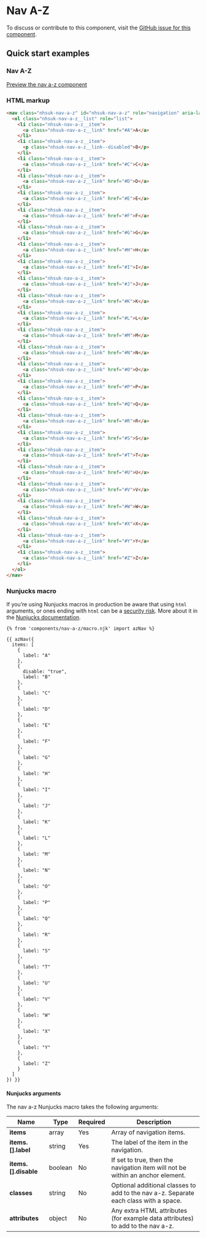 # Nav A-Z

To discuss or contribute to this component, visit the [GitHub issue for this component](https://github.com/nhsuk/nhsuk-frontend/issues/186).

## Quick start examples

### Nav A-Z

[Preview the nav a-z component](https://nhsuk.github.io/nhsuk-frontend/components/nav-a-z.html)

### HTML markup

```html
<nav class="nhsuk-nav-a-z" id="nhsuk-nav-a-z" role="navigation" aria-label="A to Z Navigation">
  <ol class="nhsuk-nav-a-z__list" role="list">
    <li class="nhsuk-nav-a-z__item">
      <a class="nhsuk-nav-a-z__link" href="#A">A</a>
    </li>
    <li class="nhsuk-nav-a-z__item">
      <p class="nhsuk-nav-a-z__link--disabled">B</p>
    </li>
    <li class="nhsuk-nav-a-z__item">
      <a class="nhsuk-nav-a-z__link" href="#C">C</a>
    </li>
    <li class="nhsuk-nav-a-z__item">
      <a class="nhsuk-nav-a-z__link" href="#D">D</a>
    </li>
    <li class="nhsuk-nav-a-z__item">
      <a class="nhsuk-nav-a-z__link" href="#E">E</a>
    </li>
    <li class="nhsuk-nav-a-z__item">
      <a class="nhsuk-nav-a-z__link" href="#F">F</a>
    </li>
    <li class="nhsuk-nav-a-z__item">
      <a class="nhsuk-nav-a-z__link" href="#G">G</a>
    </li>
    <li class="nhsuk-nav-a-z__item">
      <a class="nhsuk-nav-a-z__link" href="#H">H</a>
    </li>
    <li class="nhsuk-nav-a-z__item">
      <a class="nhsuk-nav-a-z__link" href="#I">I</a>
    </li>
    <li class="nhsuk-nav-a-z__item">
      <a class="nhsuk-nav-a-z__link" href="#J">J</a>
    </li>
    <li class="nhsuk-nav-a-z__item">
      <a class="nhsuk-nav-a-z__link" href="#K">K</a>
    </li>
    <li class="nhsuk-nav-a-z__item">
      <a class="nhsuk-nav-a-z__link" href="#L">L</a>
    </li>
    <li class="nhsuk-nav-a-z__item">
      <a class="nhsuk-nav-a-z__link" href="#M">M</a>
    </li>
    <li class="nhsuk-nav-a-z__item">
      <a class="nhsuk-nav-a-z__link" href="#N">N</a>
    </li>
    <li class="nhsuk-nav-a-z__item">
      <a class="nhsuk-nav-a-z__link" href="#O">O</a>
    </li>
    <li class="nhsuk-nav-a-z__item">
      <a class="nhsuk-nav-a-z__link" href="#P">P</a>
    </li>
    <li class="nhsuk-nav-a-z__item">
      <a class="nhsuk-nav-a-z__link" href="#Q">Q</a>
    </li>
    <li class="nhsuk-nav-a-z__item">
      <a class="nhsuk-nav-a-z__link" href="#R">R</a>
    </li>
    <li class="nhsuk-nav-a-z__item">
      <a class="nhsuk-nav-a-z__link" href="#S">S</a>
    </li>
    <li class="nhsuk-nav-a-z__item">
      <a class="nhsuk-nav-a-z__link" href="#T">T</a>
    </li>
    <li class="nhsuk-nav-a-z__item">
      <a class="nhsuk-nav-a-z__link" href="#U">U</a>
    </li>
    <li class="nhsuk-nav-a-z__item">
      <a class="nhsuk-nav-a-z__link" href="#V">V</a>
    </li>
    <li class="nhsuk-nav-a-z__item">
      <a class="nhsuk-nav-a-z__link" href="#W">W</a>
    </li>
    <li class="nhsuk-nav-a-z__item">
      <a class="nhsuk-nav-a-z__link" href="#X">X</a>
    </li>
    <li class="nhsuk-nav-a-z__item">
      <a class="nhsuk-nav-a-z__link" href="#Y">Y</a>
    </li>
    <li class="nhsuk-nav-a-z__item">
      <a class="nhsuk-nav-a-z__link" href="#Z">Z</a>
    </li>
  </ol>
</nav>
```

### Nunjucks macro

If you’re using Nunjucks macros in production be aware that using `html` arguments, or ones ending with `html` can be a [security risk](https://en.wikipedia.org/wiki/Cross-site_scripting). More about it in the [Nunjucks documentation](https://mozilla.github.io/nunjucks/api.html#user-defined-templates-warning).

```
{% from 'components/nav-a-z/macro.njk' import azNav %}

{{ azNav({
  items: [
    {
      label: "A"
    },
    {
      disable: "true",
      label: "B"
    },
    {
      label: "C"
    },
    {
      label: "D"
    },
    {
      label: "E"
    },
    {
      label: "F"
    },
    {
      label: "G"
    },
    {
      label: "H"
    },
    {
      label: "I"
    },
    {
      label: "J"
    },
    {
      label: "K"
    },
    {
      label: "L"
    },
    {
      label: "M"
    },
    {
      label: "N"
    },
    {
      label: "O"
    },
    {
      label: "P"
    },
    {
      label: "Q"
    },
    {
      label: "R"
    },
    {
      label: "S"
    },
    {
      label: "T"
    },
    {
      label: "U"
    },
    {
      label: "V"
    },
    {
      label: "W"
    },
    {
      label: "X"
    },
    {
      label: "Y"
    },
    {
      label: "Z"
    }
  ]
}) }}
```

#### Nunjucks arguments

The nav a-z Nunjucks macro takes the following arguments:

| Name                  | Type     | Required  | Description  |
| ----------------------|----------|-----------|--------------|
| **items**             | array    | Yes       | Array of navigation items. |
| **items.[].label**    | string   | Yes       | The label of the item in the navigation. |
| **items.[].disable**  | boolean  | No        | If set to true, then the navigation item will not be within an anchor element. |
| **classes**           | string   | No        | Optional additional classes to add to the nav a-z. Separate each class with a space. |
| **attributes**        | object   | No        | Any extra HTML attributes (for example data attributes) to add to the nav a-z. |

